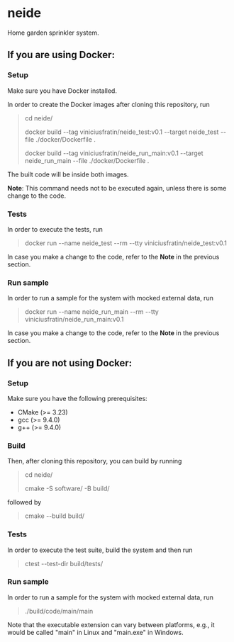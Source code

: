 # neide
Home garden sprinkler system.

## If you are using Docker:
### Setup
Make sure you have Docker installed.

In order to create the Docker images after cloning this repository, run

> cd neide/
>
> docker build --tag viniciusfratin/neide_test:v0.1 --target neide_test --file ./docker/Dockerfile .
>
> docker build --tag viniciusfratin/neide_run_main:v0.1 --target neide_run_main --file ./docker/Dockerfile .

The built code will be inside both images.

**Note**: This command needs not to be executed again, unless there is some change to the code.

### Tests
In order to execute the tests, run

> docker run --name neide_test --rm --tty viniciusfratin/neide_test:v0.1

In case you make a change to the code, refer to the **Note** in the previous section.

### Run sample
In order to run a sample for the system with mocked external data, run

> docker run --name neide_run_main --rm --tty viniciusfratin/neide_run_main:v0.1

In case you make a change to the code, refer to the **Note** in the previous section.

## If you are not using Docker:
### Setup
Make sure you have the following prerequisites:
- CMake (>= 3.23)
- gcc (>= 9.4.0)
- g++ (>= 9.4.0)

### Build
Then, after cloning this repository, you can build by running

> cd neide/
>
> cmake -S software/ -B build/

followed by

> cmake --build build/

### Tests
In order to execute the test suite, build the system and then run

> ctest --test-dir build/tests/

### Run sample
In order to run a sample for the system with mocked external data, run

> ./build/code/main/main

Note that the executable extension can vary between platforms, e.g., it would be called "main" in Linux and "main.exe" in Windows.